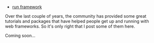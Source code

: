 - [run framework](https://github.com/php-run/run)

Over the last couple of years, the community has provided some great tutorials and packages that
have helped people get up and running with web frameworks. So it's only right that I post some of them here.

Coming soon...